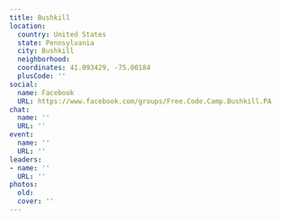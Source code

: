 ```yaml
---
title: Bushkill
location:
  country: United States
  state: Pennsylvania
  city: Bushkill
  neighborhood: 
  coordinates: 41.093429, -75.00184
  plusCode: ''
social:
  name: Facebook
  URL: https://www.facebook.com/groups/Free.Code.Camp.Bushkill.PA
chat:
  name: ''
  URL: ''
event:
  name: ''
  URL: ''
leaders:
- name: ''
  URL: ''
photos:
  old: 
  cover: ''
---
```


